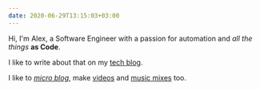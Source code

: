 ```yaml
---
date: 2020-06-29T13:15:03+03:00
---
```


Hi, I'm Alex, a Software Engineer with a passion for automation and _all the things_ **as Code**.

I like to write about that on my [tech blog](#tech-blog).

I like to [_micro blog_](#micro-blog), make [videos](#videos) and [music mixes](#music-mixes) too.
